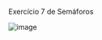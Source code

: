 Exercício 7 de Semáforos

![image](https://user-images.githubusercontent.com/99506287/229305458-310312de-fa86-4880-a21f-948c798de532.png)
